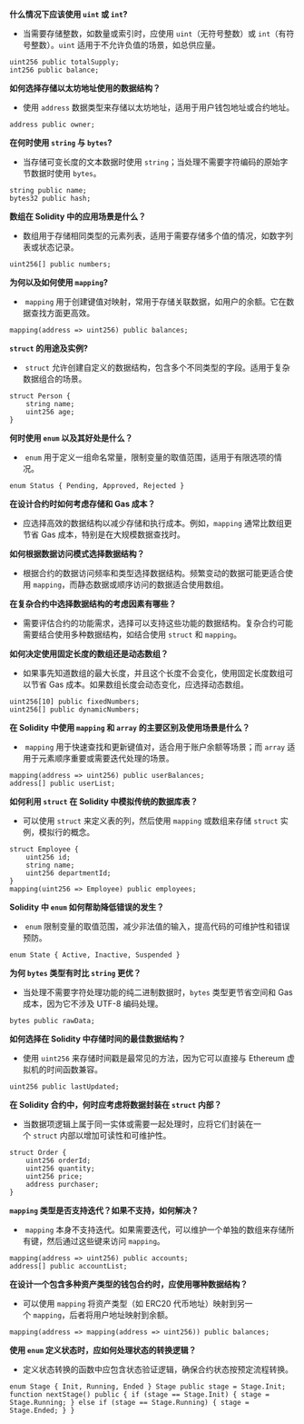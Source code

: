 **什么情况下应该使用 `uint` 或 `int`?**

-  当需要存储整数，如数量或索引时，应使用 `uint`（无符号整数）或 `int`（有符号整数）。`uint` 适用于不允许负值的场景，如总供应量。

```
uint256 public totalSupply;
int256 public balance;

```

**如何选择存储以太坊地址使用的数据结构？**

-  使用 `address` 数据类型来存储以太坊地址，适用于用户钱包地址或合约地址。

```
address public owner;

```

**在何时使用 `string` 与 `bytes`?**

-  当存储可变长度的文本数据时使用 `string`；当处理不需要字符编码的原始字节数据时使用 `bytes`。

```
string public name;
bytes32 public hash;

```

**数组在 Solidity 中的应用场景是什么？**

-  数组用于存储相同类型的元素列表，适用于需要存储多个值的情况，如数字列表或状态记录。

```
uint256[] public numbers;

```

**为何以及如何使用 `mapping`?**

-  `mapping` 用于创建键值对映射，常用于存储关联数据，如用户的余额。它在数据查找方面更高效。

```
mapping(address => uint256) public balances;

```

**`struct` 的用途及实例?**

-  `struct` 允许创建自定义的数据结构，包含多个不同类型的字段。适用于复杂数据组合的场景。

```
struct Person {
    string name;
    uint256 age;
}

```

**何时使用 `enum` 以及其好处是什么？**

-  `enum` 用于定义一组命名常量，限制变量的取值范围，适用于有限选项的情况。

```
enum Status { Pending, Approved, Rejected }

```

**在设计合约时如何考虑存储和 Gas 成本？**

-  应选择高效的数据结构以减少存储和执行成本。例如，`mapping` 通常比数组更节省 Gas 成本，特别是在大规模数据查找时。

**如何根据数据访问模式选择数据结构？**

-  根据合约的数据访问频率和类型选择数据结构。频繁变动的数据可能更适合使用 `mapping`，而静态数据或顺序访问的数据适合使用数组。

**在复杂合约中选择数据结构的考虑因素有哪些？**

-  需要评估合约的功能需求，选择可以支持这些功能的数据结构。复杂合约可能需要结合使用多种数据结构，如结合使用 `struct` 和 `mapping`。

**如何决定使用固定长度的数组还是动态数组？**

-  如果事先知道数组的最大长度，并且这个长度不会变化，使用固定长度数组可以节省 Gas 成本。如果数组长度会动态变化，应选择动态数组。

```
uint256[10] public fixedNumbers;
uint256[] public dynamicNumbers;

```

**在 Solidity 中使用 `mapping` 和 `array` 的主要区别及使用场景是什么？**

-  `mapping` 用于快速查找和更新键值对，适合用于账户余额等场景；而 `array` 适用于元素顺序重要或需要迭代处理的场景。

```
mapping(address => uint256) public userBalances;
address[] public userList;

```

**如何利用 `struct` 在 Solidity 中模拟传统的数据库表？**

-  可以使用 `struct` 来定义表的列，然后使用 `mapping` 或数组来存储 `struct` 实例，模拟行的概念。

```
struct Employee {
    uint256 id;
    string name;
    uint256 departmentId;
}
mapping(uint256 => Employee) public employees;

```

**Solidity 中 `enum` 如何帮助降低错误的发生？**

-  `enum` 限制变量的取值范围，减少非法值的输入，提高代码的可维护性和错误预防。

```
enum State { Active, Inactive, Suspended }

```

**为何 `bytes` 类型有时比 `string` 更优？**

-  当处理不需要字符处理功能的纯二进制数据时，`bytes` 类型更节省空间和 Gas 成本，因为它不涉及 UTF-8 编码处理。

```
bytes public rawData;

```

**如何选择在 Solidity 中存储时间的最佳数据结构？**

-  使用 `uint256` 来存储时间戳是最常见的方法，因为它可以直接与 Ethereum 虚拟机的时间函数兼容。

```
uint256 public lastUpdated;

```

**在 Solidity 合约中，何时应考虑将数据封装在 `struct` 内部？**

-  当数据项逻辑上属于同一实体或需要一起处理时，应将它们封装在一个 `struct` 内部以增加可读性和可维护性。

```
struct Order {
    uint256 orderId;
    uint256 quantity;
    uint256 price;
    address purchaser;
}

```

**`mapping` 类型是否支持迭代？如果不支持，如何解决？**

-  `mapping` 本身不支持迭代。如果需要迭代，可以维护一个单独的数组来存储所有键，然后通过这些键来访问 `mapping`。

```
mapping(address => uint256) public accounts;
address[] public accountList;

```

**在设计一个包含多种资产类型的钱包合约时，应使用哪种数据结构？**

-  可以使用 `mapping` 将资产类型（如 ERC20 代币地址）映射到另一个 `mapping`，后者将用户地址映射到余额。

```
mapping(address => mapping(address => uint256)) public balances;

```

**使用 `enum` 定义状态时，应如何处理状态的转换逻辑？**

-  定义状态转换的函数中应包含状态验证逻辑，确保合约状态按预定流程转换。

`enum Stage { Init, Running, Ended }
Stage public stage = Stage.Init;
function nextStage() public {
    if (stage == Stage.Init) {
        stage = Stage.Running;
    } else if (stage == Stage.Running) {
        stage = Stage.Ended;
    }
}`